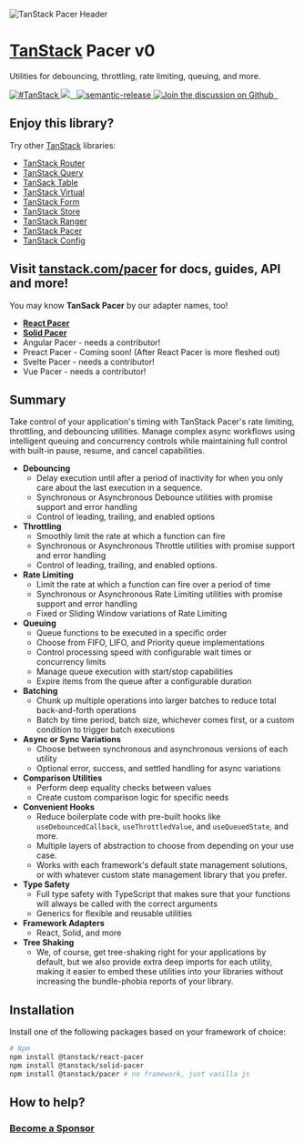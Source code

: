 ![TanStack Pacer Header](https://github.com/tanstack/pacer/raw/main/media/repo-header.png)

# [TanStack](https://tanstack.com) Pacer v0

Utilities for debouncing, throttling, rate limiting, queuing, and more.

<a href="https://twitter.com/intent/tweet?button_hashtag=TanStack" target="\_parent">
  <img alt="#TanStack" src="https://img.shields.io/twitter/url?color=%2308a0e9&label=%23TanStack&style=social&url=https%3A%2F%2Ftwitter.com%2Fintent%2Ftweet%3Fbutton_hashtag%3DTanStack" />
</a>
<a href="https://github.com/tanstack/pacer/actions?pacer=workflow%3A%22react-pacer+tests%22">
  <img src="https://github.com/tanstack/pacer/workflows/react-pacer%20tests/badge.svg" />
</a>
<a href="https://npmjs.com/package/@tanstack/react-pacer" target="\_parent">
  <img alt="" src="https://img.shields.io/npm/dm/@tanstack/react-pacer.svg" />
</a>
<a href="https://bundlephobia.com/result?p=@tanstack/react-pacer@latest" target="\_parent">
  <img alt="" src="https://badgen.net/bundlephobia/minzip/@tanstack/react-pacer@latest" />
</a>
<a href="#badge">
  <img alt="semantic-release" src="https://img.shields.io/badge/%20%20%F0%9F%93%A6%F0%9F%9A%80-semantic--release-e10079.svg">
</a>
<a href="https://github.com/tanstack/pacer/discussions">
  <img alt="Join the discussion on Github" src="https://img.shields.io/badge/Github%20Discussions%20%26%20Support-Chat%20now!-blue" />
</a>
<a href="https://github.com/tanstack/pacer" target="\_parent">
  <img alt="" src="https://img.shields.io/github/stars/tanstack/react-pacer.svg?style=social&label=Star" />
</a>
<a href="https://twitter.com/tannerlinsley" target="\_parent">
  <img alt="" src="https://img.shields.io/twitter/follow/tannerlinsley.svg?style=social&label=Follow" />
</a>

## Enjoy this library?

Try other [TanStack](https://tanstack.com) libraries:

- [TanStack Router](https://github.com/TanStack/router) <img alt="" src="https://img.shields.io/github/stars/tanstack/router.svg" />
- [TanStack Query](https://github.com/TanStack/query) <img alt="" src="https://img.shields.io/github/stars/tanstack/query.svg" />
- [TanSack Table](https://github.com/TanStack/table) <img alt="" src="https://img.shields.io/github/stars/tanstack/table.svg" />
- [TanStack Virtual](https://github.com/TanStack/virtual) <img alt="" src="https://img.shields.io/github/stars/tanstack/virtual.svg" />
- [TanStack Form](https://github.com/TanStack/form) <img alt="" src="https://img.shields.io/github/stars/tanstack/form.svg" />
- [TanStack Store](https://github.com/TanStack/store) <img alt="" src="https://img.shields.io/github/stars/tanstack/store.svg" />
- [TanStack Ranger](https://github.com/TanStack/ranger) <img alt="" src="https://img.shields.io/github/stars/tanstack/ranger.svg" />
- [TanStack Pacer](https://github.com/TanStack/pacer) <img alt="" src="https://img.shields.io/github/stars/tanstack/pacer.svg" />
- [TanStack Config](https://github.com/TanStack/config) <img alt="" src="https://img.shields.io/github/stars/tanstack/config.svg" />

## Visit [tanstack.com/pacer](https://tanstack.com/pacer) for docs, guides, API and more!

You may know **TanSack Pacer** by our adapter names, too!

- [**React Pacer**](https://tanstack.com/pacer/latest/docs/framework/react/react-pacer)
- [**Solid Pacer**](https://tanstack.com/pacer/latest/docs/framework/solid/solid-pacer)
- Angular Pacer - needs a contributor!
- Preact Pacer - Coming soon! (After React Pacer is more fleshed out)
- Svelte Pacer - needs a contributor!
- Vue Pacer - needs a contributor!

## Summary

Take control of your application's timing with TanStack Pacer's rate limiting, throttling, and debouncing utilities. Manage complex async workflows using intelligent queuing and concurrency controls while maintaining full control with built-in pause, resume, and cancel capabilities.

- **Debouncing**
  - Delay execution until after a period of inactivity for when you only care about the last execution in a sequence.
  - Synchronous or Asynchronous Debounce utilities with promise support and error handling
  - Control of leading, trailing, and enabled options
- **Throttling**
  - Smoothly limit the rate at which a function can fire
  - Synchronous or Asynchronous Throttle utilities with promise support and error handling
  - Control of leading, trailing, and enabled options.
- **Rate Limiting**
  - Limit the rate at which a function can fire over a period of time
  - Synchronous or Asynchronous Rate Limiting utilities with promise support and error handling
  - Fixed or Sliding Window variations of Rate Limiting
- **Queuing**
  - Queue functions to be executed in a specific order
  - Choose from FIFO, LIFO, and Priority queue implementations
  - Control processing speed with configurable wait times or concurrency limits
  - Manage queue execution with start/stop capabilities
  - Expire items from the queue after a configurable duration
- **Batching**
  - Chunk up multiple operations into larger batches to reduce total back-and-forth operations
  - Batch by time period, batch size, whichever comes first, or a custom condition to trigger batch executions
- **Async or Sync Variations**
  - Choose between synchronous and asynchronous versions of each utility
  - Optional error, success, and settled handling for async variations
- **Comparison Utilities**
  - Perform deep equality checks between values
  - Create custom comparison logic for specific needs
- **Convenient Hooks**
  - Reduce boilerplate code with pre-built hooks like `useDebouncedCallback`, `useThrottledValue`, and `useQueuedState`, and more.
  - Multiple layers of abstraction to choose from depending on your use case.
  - Works with each framework's default state management solutions, or with whatever custom state management library that you prefer.
- **Type Safety**
  - Full type safety with TypeScript that makes sure that your functions will always be called with the correct arguments
  - Generics for flexible and reusable utilities
- **Framework Adapters**
  - React, Solid, and more
- **Tree Shaking**
  - We, of course, get tree-shaking right for your applications by default, but we also provide extra deep imports for each utility, making it easier to embed these utilities into your libraries without increasing the bundle-phobia reports of your library.

## Installation

Install one of the following packages based on your framework of choice:

```bash
# Npm
npm install @tanstack/react-pacer
npm install @tanstack/solid-pacer
npm install @tanstack/pacer # no framework, just vanilla js
```

## How to help?

### [Become a Sponsor](https://github.com/sponsors/tannerlinsley/)

<!-- USE THE FORCE LUKE -->
